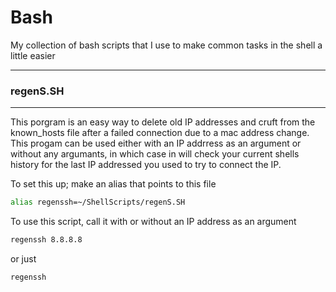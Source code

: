Bash
====

My collection of bash scripts that I use to make common tasks in the shell a little easier

----------------
### regenS.SH
----------------
This porgram is an easy way to delete old IP addresses and cruft from the known_hosts file after a failed connection due to a mac address change. This progam can be used either with an IP addrress as an argument or without any argumants, in which case in will check your current shells history for the last IP addressed you used to try to connect the IP.   

To set this up; make an alias that points to this file
```bash
alias regenssh=~/ShellScripts/regenS.SH
```
To use this script, call it with or without an IP address as an argument 
```bash
regenssh 8.8.8.8
```
or just
```bash
regenssh
```
